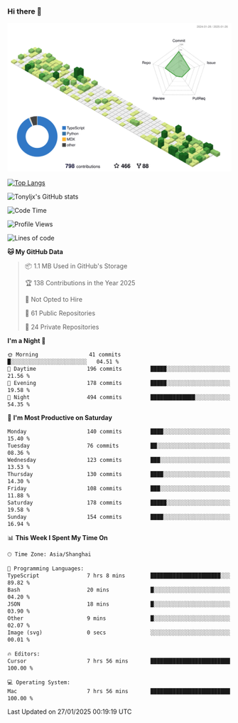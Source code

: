 ### Hi there 👋

![](./profile-3d-contrib/profile-green-animate.svg)

 

[![Top Langs](https://github-readme-stats.vercel.app/api/top-langs/?username=tonyljx)](https://github.com/anuraghazra/github-readme-stats)

![Tonyljx's GitHub stats](https://github-readme-stats.vercel.app/api?username=tonyljx&theme=default&show_icons=true)

 

<!--START_SECTION:waka-->
![Code Time](http://img.shields.io/badge/Code%20Time-1%2C142%20hrs%2057%20mins-blue)

![Profile Views](http://img.shields.io/badge/Profile%20Views-0-blue)

![Lines of code](https://img.shields.io/badge/From%20Hello%20World%20I%27ve%20Written-764.9%20thousand%20lines%20of%20code-blue)

**🐱 My GitHub Data** 

> 📦 1.1 MB Used in GitHub's Storage 
 > 
> 🏆 138 Contributions in the Year 2025
 > 
> 🚫 Not Opted to Hire
 > 
> 📜 61 Public Repositories 
 > 
> 🔑 24 Private Repositories 
 > 
**I'm a Night 🦉** 

```text
🌞 Morning                41 commits          █░░░░░░░░░░░░░░░░░░░░░░░░   04.51 % 
🌆 Daytime                196 commits         █████░░░░░░░░░░░░░░░░░░░░   21.56 % 
🌃 Evening                178 commits         █████░░░░░░░░░░░░░░░░░░░░   19.58 % 
🌙 Night                  494 commits         ██████████████░░░░░░░░░░░   54.35 % 
```
📅 **I'm Most Productive on Saturday** 

```text
Monday                   140 commits         ████░░░░░░░░░░░░░░░░░░░░░   15.40 % 
Tuesday                  76 commits          ██░░░░░░░░░░░░░░░░░░░░░░░   08.36 % 
Wednesday                123 commits         ███░░░░░░░░░░░░░░░░░░░░░░   13.53 % 
Thursday                 130 commits         ████░░░░░░░░░░░░░░░░░░░░░   14.30 % 
Friday                   108 commits         ███░░░░░░░░░░░░░░░░░░░░░░   11.88 % 
Saturday                 178 commits         █████░░░░░░░░░░░░░░░░░░░░   19.58 % 
Sunday                   154 commits         ████░░░░░░░░░░░░░░░░░░░░░   16.94 % 
```


📊 **This Week I Spent My Time On** 

```text
🕑︎ Time Zone: Asia/Shanghai

💬 Programming Languages: 
TypeScript               7 hrs 8 mins        ██████████████████████░░░   89.82 % 
Bash                     20 mins             █░░░░░░░░░░░░░░░░░░░░░░░░   04.20 % 
JSON                     18 mins             █░░░░░░░░░░░░░░░░░░░░░░░░   03.90 % 
Other                    9 mins              █░░░░░░░░░░░░░░░░░░░░░░░░   02.07 % 
Image (svg)              0 secs              ░░░░░░░░░░░░░░░░░░░░░░░░░   00.01 % 

🔥 Editors: 
Cursor                   7 hrs 56 mins       █████████████████████████   100.00 % 

💻 Operating System: 
Mac                      7 hrs 56 mins       █████████████████████████   100.00 % 
```


 Last Updated on 27/01/2025 00:19:19 UTC
<!--END_SECTION:waka-->
